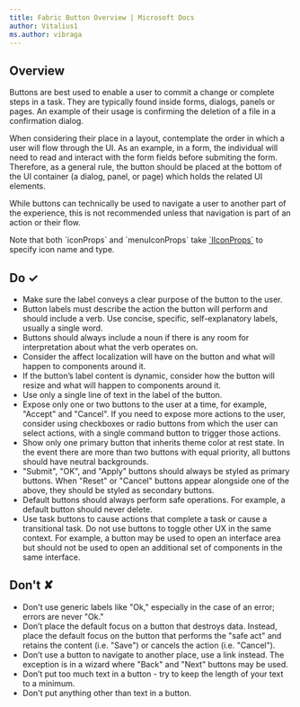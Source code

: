 ```yaml
---
title: Fabric Button Overview | Microsoft Docs
author: Vitalius1
ms.author: vibraga
---
```


## Overview
Buttons are best used to enable a user to commit a change or complete steps in a task. They are typically found inside forms, dialogs, panels or pages. An example of their usage is confirming the deletion of a file in a confirmation dialog.

When considering their place in a layout, contemplate the order in which a user will flow through the UI. As an example, in a form, the individual will need to read and interact with the form fields before submiting the form. Therefore, as a general rule, the button should be placed at the bottom of the UI container (a dialog, panel, or page) which holds the related UI elements.

While buttons can technically be used to navigate a user to another part of the experience, this is not recommended unless that navigation is part of an action or their flow.

Note that both &#x60;iconProps&#x60; and &#x60;menuIconProps&#x60; take [&#x60;IIconProps&#x60;](https:&#x2F;&#x2F;developer.microsoft.com&#x2F;en-us&#x2F;fabric#&#x2F;controls&#x2F;web&#x2F;icon) to specify icon name and type.



## Do &#10003;
- Make sure the label conveys a clear purpose of the button to the user.
- Button labels must describe the action the button will perform and should include a verb. Use concise, specific, self-explanatory labels, usually a single word.
- Buttons should always include a noun if there is any room for interpretation about what the verb operates on.
- Consider the affect localization will have on the button and what will happen to components around it.
- If the button’s label content is dynamic, consider how the button will resize and what will happen to components around it.
- Use only a single line of text in the label of the button.
- Expose only one or two buttons to the user at a time, for example, &quot;Accept&quot; and &quot;Cancel&quot;. If you need to expose more actions to the user, consider using checkboxes or radio buttons from which the user can select actions, with a single command button to trigger those actions.
- Show only one primary button that inherits theme color at rest state. In the event there are more than two buttons with equal priority, all buttons should have neutral backgrounds.
- &quot;Submit&quot;, &quot;OK&quot;, and &quot;Apply&quot; buttons should always be styled as primary buttons. When &quot;Reset&quot; or &quot;Cancel&quot; buttons appear alongside one of the above, they should be styled as secondary buttons.
- Default buttons should always perform safe operations. For example, a default button should never delete.
- Use task buttons to cause actions that complete a task or cause a transitional task. Do not use buttons to toggle other UX in the same context. For example, a button may be used to open an interface area but should not be used to open an additional set of components in the same interface.

## Don't &#10008;
- Don&#39;t use generic labels like &quot;Ok,&quot; especially in the case of an error; errors are never &quot;Ok.&quot;
- Don’t place the default focus on a button that destroys data. Instead, place the default focus on the button that performs the &quot;safe act&quot; and retains the content (i.e. &quot;Save&quot;) or cancels the action (i.e. &quot;Cancel&quot;).
- Don’t use a button to navigate to another place, use a link instead. The exception is in a wizard where &quot;Back&quot; and &quot;Next&quot; buttons may be used.
- Don’t put too much text in a button - try to keep the length of your text to a minimum.
- Don&#39;t put anything other than text in a button.